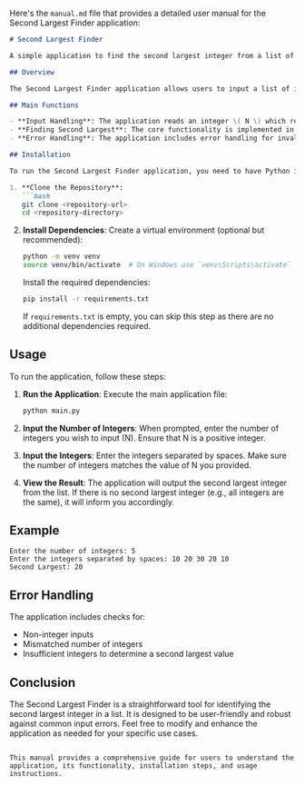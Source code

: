Here's the `manual.md` file that provides a detailed user manual for the Second Largest Finder application:

```markdown
# Second Largest Finder

A simple application to find the second largest integer from a list of integers.

## Overview

The Second Largest Finder application allows users to input a list of integers and retrieves the second largest integer from that list. This application is useful for scenarios where you need to identify the second highest value in a dataset.

## Main Functions

- **Input Handling**: The application reads an integer \( N \) which represents the number of integers to be processed. It then reads \( N \) integers into an array.
- **Finding Second Largest**: The core functionality is implemented in the `find_second_largest_value` function, which determines the second largest integer in the provided list.
- **Error Handling**: The application includes error handling for invalid inputs, ensuring a smooth user experience.

## Installation

To run the Second Largest Finder application, you need to have Python installed on your machine. Follow these steps to set up the environment:

1. **Clone the Repository**:
   ```bash
   git clone <repository-url>
   cd <repository-directory>
   ```

2. **Install Dependencies**:
   Create a virtual environment (optional but recommended):
   ```bash
   python -m venv venv
   source venv/bin/activate  # On Windows use `venv\Scripts\activate`
   ```

   Install the required dependencies:
   ```bash
   pip install -r requirements.txt
   ```

   If `requirements.txt` is empty, you can skip this step as there are no additional dependencies required.

## Usage

To run the application, follow these steps:

1. **Run the Application**:
   Execute the main application file:
   ```bash
   python main.py
   ```

2. **Input the Number of Integers**:
   When prompted, enter the number of integers you wish to input (N). Ensure that N is a positive integer.

3. **Input the Integers**:
   Enter the integers separated by spaces. Make sure the number of integers matches the value of N you provided.

4. **View the Result**:
   The application will output the second largest integer from the list. If there is no second largest integer (e.g., all integers are the same), it will inform you accordingly.

## Example

```
Enter the number of integers: 5
Enter the integers separated by spaces: 10 20 30 20 10
Second Largest: 20
```

## Error Handling

The application includes checks for:
- Non-integer inputs
- Mismatched number of integers
- Insufficient integers to determine a second largest value

## Conclusion

The Second Largest Finder is a straightforward tool for identifying the second largest integer in a list. It is designed to be user-friendly and robust against common input errors. Feel free to modify and enhance the application as needed for your specific use cases.
```

This manual provides a comprehensive guide for users to understand the application, its functionality, installation steps, and usage instructions.